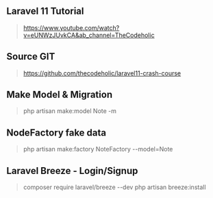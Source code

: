 ## Laravel 11 Tutorial

> https://www.youtube.com/watch?v=eUNWzJUvkCA&ab_channel=TheCodeholic

## Source GIT

> https://github.com/thecodeholic/laravel11-crash-course

## Make Model & Migration

> php artisan make:model Note -m

## NodeFactory fake data

> php artisan make:factory NoteFactory --model=Note

## Laravel Breeze - Login/Signup

> composer require laravel/breeze --dev
> php artisan breeze:install
